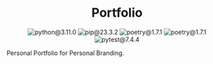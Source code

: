 <h1 align="center">Portfolio</h1>
<p align="center">
  <img src="https://img.shields.io/badge/html-blue" alt="python@3.11.0">
  <img src="https://img.shields.io/badge/css-moccasin" alt="pip@23.3.2">
  <img src="https://img.shields.io/badge/javascript-orange" alt="poetry@1.7.1">
  <img src="https://img.shields.io/badge/node-20.11.0-green" alt="poetry@1.7.1">
  <img src="https://img.shields.io/badge/npm-7.4.4-papayawhip" alt="pytest@7.4.4">
</p> 

Personal Portfolio for Personal Branding.
